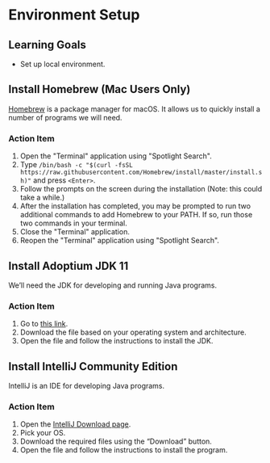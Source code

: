 # Environment Setup

## Learning Goals

- Set up local environment.

## Install Homebrew (Mac Users Only)

[Homebrew](https://brew.sh/) is a package manager for macOS. It allows us to
quickly install a number of programs we will need.

### Action Item

1. Open the "Terminal" application using "Spotlight Search".
2. Type
   `/bin/bash -c "$(curl -fsSL https://raw.githubusercontent.com/Homebrew/install/master/install.sh)"`
   and press `<Enter>`.
3. Follow the prompts on the screen during the installation (Note: this could
   take a while.)
4. After the installation has completed, you may be prompted to run two
   additional commands to add Homebrew to your PATH. If so, run those two
   commands in your terminal.
5. Close the "Terminal" application.
6. Reopen the "Terminal" application using "Spotlight Search".

## Install Adoptium JDK 11

We’ll need the JDK for developing and running Java programs.

### Action Item

1. Go to [this link](https://adoptium.net/temurin/releases/?version=11).
2. Download the file based on your operating system and architecture.
3. Open the file and follow the instructions to install the JDK.

## Install IntelliJ Community Edition

IntelliJ is an IDE for developing Java programs.

### Action Item

1. Open the [IntelliJ Download page](https://www.jetbrains.com/idea/download/).
2. Pick your OS.
3. Download the required files using the “Download” button.
4. Open the file and follow the instructions to install the program.
